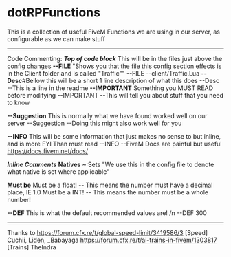 # dotRPFunctions

This is a collection of useful FiveM Functions we are using in our server, as configurable as we can make stuff




--------------------------------------------------------------------------
Code Commenting:
***Top of code block***
This will be in the files just above the config changes
**--FILE** "Shows you that the file this config section effects is in the Client folder and is called "Traffic""
--FILE
--client/Traffic.Lua
**--Desc**#Bellow this will be a short 1 line description of what this does
--Desc
--This is a line in the readme
**--IMPORTANT** Something you MUST READ before modifying
--IMPORTANT
--This will tell you about stuff that you need to know

**--Suggestion** This is normally what we have found worked well on our server
--Suggestion
--Doing this might also work well for you

**--INFO** This will be some information that just makes no sense to but inline, and is more FYI Than must read
--INFO
--FiveM Docs are painful but useful <https://docs.fivem.net/docs/>

***Inline Comments***
**Natives**
~:Sets "We use this in the config file to denote what native is set where applicable"

**Must be**
Must be a float! -- This means the number must have a decimal place, IE 1.0
Must be a INT! -- This means the number must be a whole number!

**--DEF** This is what the default recommended values are! /n
--DEF 300
________________________________________________________________
Thanks to
<https://forum.cfx.re/t/global-speed-limit/3419586/3> [Speed]
Cuchii, Liden, _Babayaga
<https://forum.cfx.re/t/ai-trains-in-fivem/1303817> [Trains]
TheIndra
